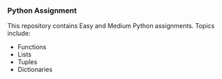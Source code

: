 ### Python Assignment
This repository contains Easy and Medium Python assignments. Topics include:
- Functions
- Lists
- Tuples
- Dictionaries
